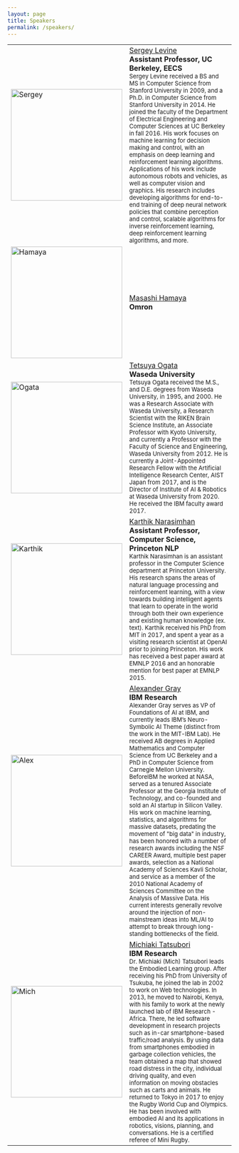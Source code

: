 ```yaml
---
layout: page
title: Speakers
permalink: /speakers/
---
```



<table >
	<tbody>
		<tr>
			<td style="width: 250px;"> <img src="https://kbrl.github.io/img/spk-sergey.jpg" alt="Sergey" width="250"/></td>
			<td> <a href="https://people.eecs.berkeley.edu/~svlevine/">Sergey Levine</a> <br> <b>Assistant Professor, UC Berkeley, EECS</b> <br> <font size="2">Sergey Levine received a BS and MS in Computer Science from Stanford University in 2009, and a Ph.D. in Computer Science from Stanford University in 2014. He joined the faculty of the Department of Electrical Engineering and Computer Sciences at UC Berkeley in fall 2016. His work focuses on machine learning for decision making and control, with an emphasis on deep learning and reinforcement learning algorithms. Applications of his work include autonomous robots and vehicles, as well as computer vision and graphics. His research includes developing algorithms for end-to-end training of deep neural network policies that combine perception and control, scalable algorithms for inverse reinforcement learning, deep reinforcement learning algorithms, and more. </font></td>
		</tr>
		<tr>
			<td style="width: 250px;"> <img src="https://kbrl.github.io/img/spk-hamaya.jpg" alt="Hamaya" width="250"/></td>
			<td> <a href="https://scholar.google.co.jp/citations?user=Khb7qw8AAAAJ&hl=ja">Masashi Hamaya</a> <br> <b>Omron</b> </td>
		</tr>
		<tr>
			<td style="width: 250px;"> <img src="https://kbrl.github.io/img/spk-ogata.jpg" alt="Ogata" width="250"/></td>
			<td> <a href="https://ogata-lab.jp/">Tetsuya Ogata</a> <br> <b>Waseda University</b> <br> <font size="2">Tetsuya Ogata received the M.S., and D.E. degrees from Waseda University, in 1995, and 2000. He was a Research Associate with Waseda University, a Research Scientist with the RIKEN Brain Science Institute, an Associate Professor with Kyoto University, and currently a Professor with the Faculty of Science and Engineering, Waseda University from 2012. He is currently a Joint-Appointed Research Fellow with the Artificial Intelligence Research Center, AIST Japan from 2017, and is the Director of Institute of AI & Robotics at Waseda University from 2020. He received the IBM faculty award 2017. </font></td>
		</tr>
		<tr>
			<td style="width: 250px;"> <img src="https://kbrl.github.io/img/spk-karthik.jpg" alt="Karthik" width="250"/></td>
			<td> <a href="https://www.cs.princeton.edu/~karthikn/">Karthik Narasimhan</a> <br> <b>Assistant Professor, Computer Science, Princeton NLP</b> <br> <font size="2">Karthik Narasimhan is an assistant professor in the Computer Science department at Princeton University. His research spans the areas of natural language processing and reinforcement learning, with a view towards building intelligent agents that learn to operate in the world through both their own experience and existing human knowledge (ex. text). Karthik received his PhD from MIT in 2017, and spent a year as a visiting research scientist at OpenAI prior to joining Princeton. His work has received a best paper award at EMNLP 2016 and an honorable mention for best paper at EMNLP 2015. </font></td>
		</tr>
		<tr>
			<td style="width: 250px;"> <img src="https://kbrl.github.io/img/spk-alex.jpg" alt="Alex" width="250"/></td>
			<td> <a href="https://www.linkedin.com/in/alexander-gray-b554b64/">Alexander Gray</a> <br> <b>IBM Research</b> <br> <font size="2">Alexander Gray serves as VP of Foundations of AI at IBM, and currently leads IBM’s Neuro-Symbolic AI Theme (distinct from the work in the MIT-IBM Lab). He received AB degrees in Applied Mathematics and Computer Science from UC Berkeley and a PhD in Computer Science from Carnegie Mellon University. BeforeIBM he worked at NASA, served as a tenured Associate Professor at the Georgia Institute of Technology, and co-founded and sold an AI startup in Silicon Valley.  His work on machine learning, statistics, and algorithms for massive datasets, predating the movement of "big data" in industry, has been honored with a number of research awards including the NSF CAREER Award, multiple best paper awards, selection as a National Academy of Sciences Kavli Scholar, and service as a member of the 2010 National Academy of Sciences Committee on the Analysis of Massive Data. His current interests generally revolve around the injection of non-mainstream ideas into ML/AI to attempt to break through long-standing bottlenecks of the field. </font></td>
		</tr>
		<tr>
			<td style="width: 250px;"> <img src="https://kbrl.github.io/img/spk-mich.jpg" alt="Mich" width="250"/></td>
			<td> <a href="https://researcher.watson.ibm.com/researcher/view.php?person=jp-MICH">Michiaki Tatsubori</a> <br> <b>IBM Research</b> <br> <font size="2"> Dr. Michiaki (Mich) Tatsubori leads the Embodied Learning group. After receiving his PhD from University of Tsukuba, he joined the lab in 2002 to work on Web technologies. In 2013, he moved to Nairobi, Kenya, with his family to work at the newly launched lab of IBM Research - Africa. There, he led software development in research projects such as in-car smartphone-based traffic/road analysis. By using data from smartphones embodied in garbage collection vehicles, the team obtained a map that showed road distress in the city, individual driving quality, and even information on moving obstacles such as carts and animals. He returned to Tokyo in 2017  to  enjoy the Rugby World Cup and Olympics. He has been involved with embodied AI and its applications in robotics, visions, planning, and conversations. He is a certified referee of Mini Rugby.</font></td>
		</tr>		
	</tbody>
</table>
